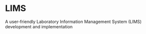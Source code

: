 # LIMS
A user-friendly Laboratory Information Management System (LIMS) development and implementation
